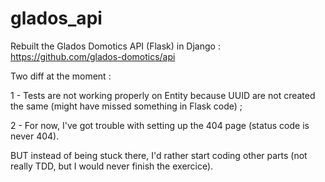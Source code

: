 # glados_api

Rebuilt the Glados Domotics API (Flask) in Django : 
https://github.com/glados-domotics/api

Two diff at the moment : 

1 - Tests are not working properly on Entity because UUID are not created the same (might have missed something in Flask code) ;

2 - For now, I've got trouble with setting up the 404 page (status code is never 404). 


BUT instead of being stuck there, I'd rather start coding other parts (not really TDD, but I would never finish the exercice).
